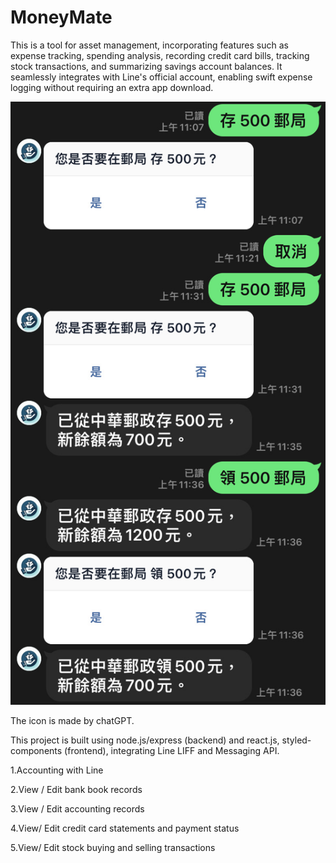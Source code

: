# MoneyMate

This is a tool for asset management, incorporating features such as expense tracking, spending analysis, recording credit card bills, tracking stock transactions, and summarizing savings account balances. 
It seamlessly integrates with Line's official account, enabling swift expense logging without requiring an extra app download.

![image](https://github.com/yiiihsuan/MoneyMate/blob/main/assets/bankbook.JPG)

The icon is made by chatGPT.

This project is built using node.js/express (backend) and react.js, styled-components  (frontend), integrating Line LIFF and Messaging API.

1.Accounting with Line

2.View / Edit bank book records

3.View / Edit accounting records

4.View/ Edit credit card statements and payment status

5.View/ Edit stock buying and selling transactions

